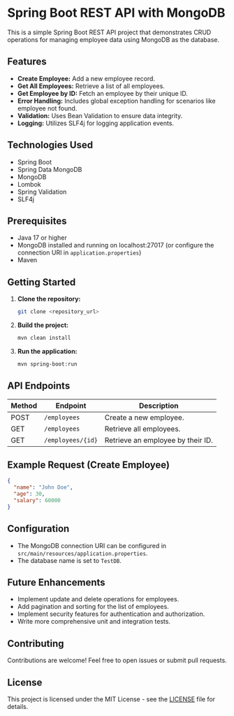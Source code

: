 # Spring Boot REST API with MongoDB

This is a simple Spring Boot REST API project that demonstrates CRUD operations for managing employee data using MongoDB as the database.

## Features

- **Create Employee:** Add a new employee record.
- **Get All Employees:** Retrieve a list of all employees.
- **Get Employee by ID:** Fetch an employee by their unique ID.
- **Error Handling:** Includes global exception handling for scenarios like employee not found.
- **Validation:** Uses Bean Validation to ensure data integrity.
- **Logging:** Utilizes SLF4j for logging application events.

## Technologies Used

- Spring Boot
- Spring Data MongoDB
- MongoDB
- Lombok
- Spring Validation
- SLF4j

## Prerequisites

- Java 17 or higher
- MongoDB installed and running on localhost:27017 (or configure the connection URI in `application.properties`)
- Maven

## Getting Started

1. **Clone the repository:**
   ```bash
   git clone <repository_url>
   ```

2. **Build the project:**
   ```bash
   mvn clean install
   ```

3. **Run the application:**
   ```bash
   mvn spring-boot:run
   ```

## API Endpoints

| Method | Endpoint          | Description                                  |
| ------- | ---------------- | -------------------------------------------- |
| POST    | `/employees`      | Create a new employee.                       |
| GET     | `/employees`      | Retrieve all employees.                      |
| GET     | `/employees/{id}` | Retrieve an employee by their ID.            |


## Example Request (Create Employee)

```json
{
  "name": "John Doe",
  "age": 30,
  "salary": 60000
}
```

## Configuration

- The MongoDB connection URI can be configured in `src/main/resources/application.properties`.
- The database name is set to `TestDB`.

## Future Enhancements

- Implement update and delete operations for employees.
- Add pagination and sorting for the list of employees.
- Implement security features for authentication and authorization.
- Write more comprehensive unit and integration tests.

## Contributing

Contributions are welcome! Feel free to open issues or submit pull requests.

## License

This project is licensed under the MIT License - see the [LICENSE](LICENSE) file for details.
